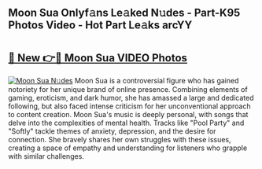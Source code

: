 ## Moon Sua Onlyf𝚊ns Le𝚊ked N𝚞des - Part-K95 Photos Video - Hot Part Le𝚊ks arcYY

# <h2><a href="http://ab27665.deff.icu/?id=Moon+Sua">🔗 New 👉🔴 Moon Sua VIDEO Photos</a></h2>

[![Moon Sua N𝚞des](https://i.imgur.com/rIISA9y.gif)](http://ab27665.deff.icu/?id=Moon+Sua)
Moon Sua is a controversial figure who has gained notoriety for her unique brand of online presence. Combining elements of gaming, eroticism, and dark humor, she has amassed a large and dedicated following, but also faced intense criticism for her unconventional approach to content creation. Moon Sua's music is deeply personal, with songs that delve into the complexities of mental health. Tracks like "Pool Party" and "Softly" tackle themes of anxiety, depression, and the desire for connection. She bravely shares her own struggles with these issues, creating a space of empathy and understanding for listeners who grapple with similar challenges.
